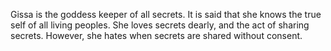 Gissa is the goddess keeper of all secrets. It is said that she knows the true self of all living peoples.
She loves secrets dearly, and the act of sharing secrets. However, she hates when secrets are shared without consent.